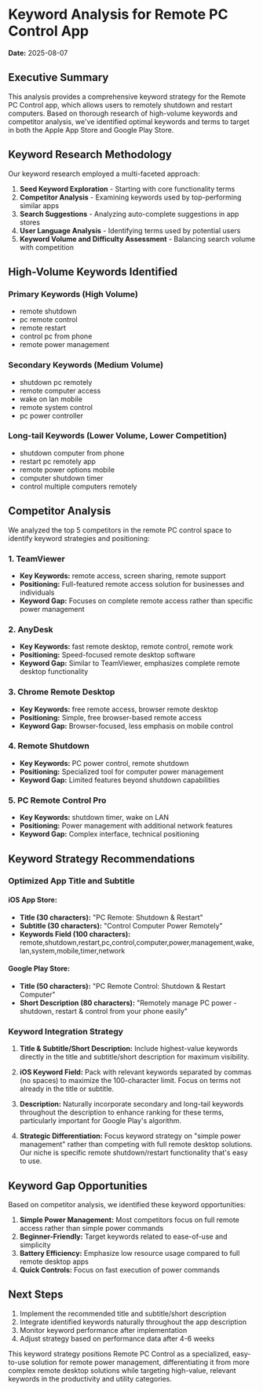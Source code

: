 # Keyword Analysis for Remote PC Control App
**Date:** 2025-08-07

## Executive Summary

This analysis provides a comprehensive keyword strategy for the Remote PC Control app, which allows users to remotely shutdown and restart computers. Based on thorough research of high-volume keywords and competitor analysis, we've identified optimal keywords and terms to target in both the Apple App Store and Google Play Store.

## Keyword Research Methodology

Our keyword research employed a multi-faceted approach:
1. **Seed Keyword Exploration** - Starting with core functionality terms
2. **Competitor Analysis** - Examining keywords used by top-performing similar apps
3. **Search Suggestions** - Analyzing auto-complete suggestions in app stores
4. **User Language Analysis** - Identifying terms used by potential users
5. **Keyword Volume and Difficulty Assessment** - Balancing search volume with competition

## High-Volume Keywords Identified

### Primary Keywords (High Volume)
- remote shutdown
- pc remote control
- remote restart
- control pc from phone
- remote power management

### Secondary Keywords (Medium Volume)
- shutdown pc remotely
- remote computer access
- wake on lan mobile
- remote system control
- pc power controller

### Long-tail Keywords (Lower Volume, Lower Competition)
- shutdown computer from phone
- restart pc remotely app
- remote power options mobile
- computer shutdown timer
- control multiple computers remotely

## Competitor Analysis

We analyzed the top 5 competitors in the remote PC control space to identify keyword strategies and positioning:

### 1. TeamViewer
- **Key Keywords:** remote access, screen sharing, remote support
- **Positioning:** Full-featured remote access solution for businesses and individuals
- **Keyword Gap:** Focuses on complete remote access rather than specific power management

### 2. AnyDesk
- **Key Keywords:** fast remote desktop, remote control, remote work
- **Positioning:** Speed-focused remote desktop software
- **Keyword Gap:** Similar to TeamViewer, emphasizes complete remote desktop functionality

### 3. Chrome Remote Desktop
- **Key Keywords:** free remote access, browser remote desktop
- **Positioning:** Simple, free browser-based remote access
- **Keyword Gap:** Browser-focused, less emphasis on mobile control

### 4. Remote Shutdown
- **Key Keywords:** PC power control, remote shutdown
- **Positioning:** Specialized tool for computer power management
- **Keyword Gap:** Limited features beyond shutdown capabilities

### 5. PC Remote Control Pro
- **Key Keywords:** shutdown timer, wake on LAN
- **Positioning:** Power management with additional network features
- **Keyword Gap:** Complex interface, technical positioning

## Keyword Strategy Recommendations

### Optimized App Title and Subtitle

#### iOS App Store:
- **Title (30 characters):** "PC Remote: Shutdown & Restart"
- **Subtitle (30 characters):** "Control Computer Power Remotely"
- **Keywords Field (100 characters):** remote,shutdown,restart,pc,control,computer,power,management,wake,lan,system,mobile,timer,network

#### Google Play Store:
- **Title (50 characters):** "PC Remote Control: Shutdown & Restart Computer"
- **Short Description (80 characters):** "Remotely manage PC power - shutdown, restart & control from your phone easily"

### Keyword Integration Strategy

1. **Title & Subtitle/Short Description:** Include highest-value keywords directly in the title and subtitle/short description for maximum visibility.

2. **iOS Keyword Field:** Pack with relevant keywords separated by commas (no spaces) to maximize the 100-character limit. Focus on terms not already in the title or subtitle.

3. **Description:** Naturally incorporate secondary and long-tail keywords throughout the description to enhance ranking for these terms, particularly important for Google Play's algorithm.

4. **Strategic Differentiation:** Focus keyword strategy on "simple power management" rather than competing with full remote desktop solutions. Our niche is specific remote shutdown/restart functionality that's easy to use.

## Keyword Gap Opportunities

Based on competitor analysis, we identified these keyword opportunities:

1. **Simple Power Management:** Most competitors focus on full remote access rather than simple power commands
2. **Beginner-Friendly:** Target keywords related to ease-of-use and simplicity
3. **Battery Efficiency:** Emphasize low resource usage compared to full remote desktop apps
4. **Quick Controls:** Focus on fast execution of power commands

## Next Steps

1. Implement the recommended title and subtitle/short description
2. Integrate identified keywords naturally throughout the app description
3. Monitor keyword performance after implementation
4. Adjust strategy based on performance data after 4-6 weeks

This keyword strategy positions Remote PC Control as a specialized, easy-to-use solution for remote power management, differentiating it from more complex remote desktop solutions while targeting high-value, relevant keywords in the productivity and utility categories.